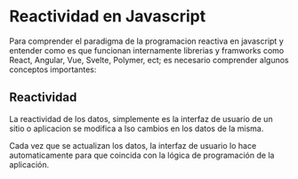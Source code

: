 # Reactividad en Javascript

Para comprender el paradigma de la programacion reactiva en javascript y entender como es que funcionan internamente librerias y framworks como React, Angular, Vue, Svelte, Polymer, ect; es necesario comprender algunos conceptos importantes:

## Reactividad

La reactividad de los datos, simplemente es la interfaz de usuario de un sitio o aplicacion se modifica a lso cambios en los datos de la misma.

Cada vez que se actualizan los datos, la interfaz de usuario lo hace automaticamente para que coincida con la lógica de programación de la aplicación.